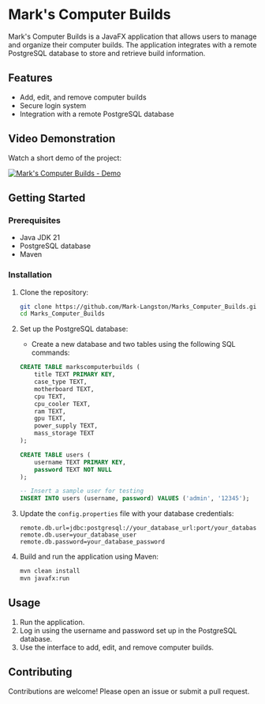 # Mark's Computer Builds

Mark's Computer Builds is a JavaFX application that allows users to manage and organize their computer builds. The application integrates with a remote PostgreSQL database to store and retrieve build information.

## Features

- Add, edit, and remove computer builds
- Secure login system
- Integration with a remote PostgreSQL database

## Video Demonstration

Watch a short demo of the project:

[![Mark's Computer Builds - Demo](https://img.youtube.com/vi/warFaJIbG7M/0.jpg)](https://youtu.be/warFaJIbG7M)

## Getting Started

### Prerequisites

- Java JDK 21
- PostgreSQL database
- Maven

### Installation

1. Clone the repository:
    ```sh
    git clone https://github.com/Mark-Langston/Marks_Computer_Builds.git
    cd Marks_Computer_Builds
    ```

2. Set up the PostgreSQL database:
    - Create a new database and two tables using the following SQL commands:

    ```sql
    CREATE TABLE markscomputerbuilds (
        title TEXT PRIMARY KEY,
        case_type TEXT,
        motherboard TEXT,
        cpu TEXT,
        cpu_cooler TEXT,
        ram TEXT,
        gpu TEXT,
        power_supply TEXT,
        mass_storage TEXT
    );

    CREATE TABLE users (
        username TEXT PRIMARY KEY,
        password TEXT NOT NULL
    );

    -- Insert a sample user for testing
    INSERT INTO users (username, password) VALUES ('admin', '12345');
    ```

3. Update the `config.properties` file with your database credentials:
    ```properties
    remote.db.url=jdbc:postgresql://your_database_url:port/your_database_name
    remote.db.user=your_database_user
    remote.db.password=your_database_password
    ```

4. Build and run the application using Maven:
    ```sh
    mvn clean install
    mvn javafx:run
    ```

## Usage

1. Run the application.
2. Log in using the username and password set up in the PostgreSQL database.
3. Use the interface to add, edit, and remove computer builds.

## Contributing

Contributions are welcome! Please open an issue or submit a pull request.
